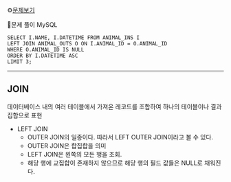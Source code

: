 ⚙[문제보기](https://school.programmers.co.kr/learn/courses/30/lessons/59044)


🔎문제 풀이
MySQL
```MySQL
SELECT I.NAME, I.DATETIME FROM ANIMAL_INS I
LEFT JOIN ANIMAL_OUTS O ON I.ANIMAL_ID = O.ANIMAL_ID
WHERE O.ANIMAL_ID IS NULL
ORDER BY I.DATETIME ASC
LIMIT 3;
```

***
## JOIN
데이터베이스 내의 여러 테이블에서 가져온 레코드를 조합하여 하나의 테이블이나 결과 집합으로 표현
- LEFT JOIN
    - OUTER JOIN의 일종이다. 따라서 LEFT OUTER JOIN이라고 볼 수 있다. 
    - OUTER JOIN은 합집합을 의미
    - LEFT JOIN은 왼쪽의 모든 행을 조회. 
    - 해당 행에 교집합이 존재하지 않으므로 해당 행의 필드 값들은 NULL로 채워진다.